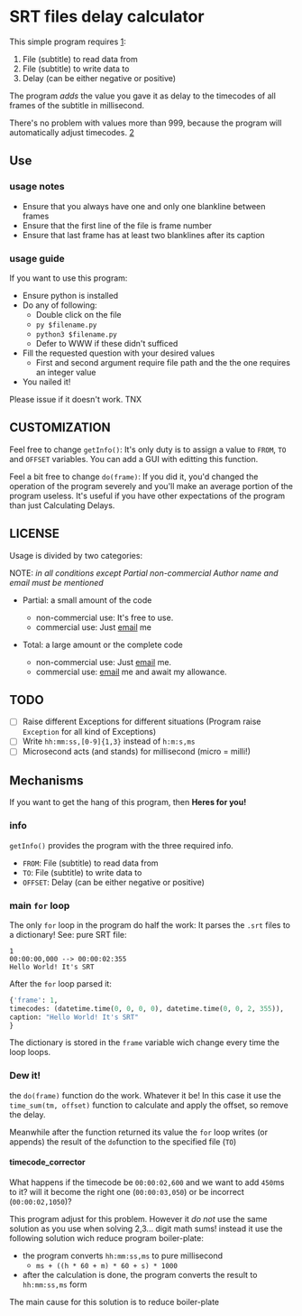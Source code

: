SRT files delay calculator
==========================
This simple program requires [1](#info):
1. File (subtitle) to read data from
2. File (subtitle) to write data to
3. Delay (can be either negative or positive)

The program *adds* the value you gave it as delay to
the timecodes of all frames of the subtitle in millisecond.

There's no problem with values more than 999, because
the program will automatically adjust timecodes. [2](#timecode_corrector)


Use
----
### usage notes
* Ensure that you always have one and only one blankline between frames
* Ensure that the first line of the file is frame number
* Ensure that last frame has at least two blanklines after its caption

### usage guide
If you want to use this program:
* Ensure python is installed
* Do any of following:
	* Double click on the file
	* `py $filename.py`
	* `python3 $filename.py`
	* Defer to WWW if these didn't sufficed
* Fill the requested question with your desired values
	* First and second argument require file path and the
	the one requires an integer value
* You nailed it!

Please issue if it doesn't work. TNX


CUSTOMIZATION
--------------
Feel free to change `getInfo()`:
	It's only duty is to assign a value to
	`FROM`, `TO` and `OFFSET` variables.
	You can add a GUI with editting this function.

Feel a bit free to change `do(frame)`:
	If you did it, you'd changed the operation
	of the program severely and you'll make
	an average portion of the program useless.
	It's useful if you have other expectations
	of the program than just Calculating Delays.


LICENSE
-------
Usage is divided by two categories:

NOTE: *in all conditions except Partial non-commercial
Author name and email must be mentioned*
* Partial: a small amount of the code
	* non-commercial use: It's free to use.
	* commercial use: Just [email][1] me

* Total: a large amount or the complete code
	* non-commercial use: Just [email][1] me.
	* commercial use: [email][1] me and await my allowance.

TODO
------
- [ ] Raise different Exceptions for different situations
(Program raise `Exception` for all kind of Exceptions)
- [ ] Write `hh:mm:ss,[0-9]{1,3}` instead of `h:m:s,ms`
- [ ] Microsecond acts (and stands) for millisecond (micro = milli!)

Mechanisms
----------
If you want to get the hang of this program, then
		**Heres for you!**

### info
`getInfo()` provides the program with the three required info.
* `FROM`: File (subtitle) to read data from
* `TO`: File (subtitle) to write data to
* `OFFSET`: Delay (can be either negative or positive)

### main `for` loop
The only `for` loop in the program do half the work:
It parses the `.srt` files to a dictionary! See:
pure SRT file:
```SRT
1
00:00:00,000 --> 00:00:02:355
Hello World! It's SRT

```
After the `for` loop parsed it:
```py
{'frame': 1,
timecodes: (datetime.time(0, 0, 0, 0), datetime.time(0, 0, 2, 355)),
caption: "Hello World! It's SRT"
}
```
The dictionary is stored in the `frame` variable wich change
every time the loop loops.

### Dew it!
the `do(frame)` function do the work. Whatever it be!
In this case it use the `time_sum(tm, offset)` function
to calculate and apply the offset, so remove the delay.

Meanwhile after the function returned its value
the `for` loop writes (or appends) the result
of the `do`function to the specified file (`TO`)

#### timecode_corrector
What happens if the timecode be `00:00:02,600` and
we want to add `450`ms to it? will it become the right
one (`00:00:03,050`) or be incorrect (`00:00:02,1050`)?

This program adjust for this problem. However it *do not*
use the same solution as you use when solving 2,3... digit
math sums! instead it use the following solution wich reduce
program boiler-plate:
* the program converts `hh:mm:ss,ms` to pure millisecond
	* `ms + ((h * 60 + m) * 60 + s) * 1000`
* after the calculation is done,
 the program converts the result to `hh:mm:ss,ms` form

 The main cause for this solution is to reduce boiler-plate


[1]: mailto:pooia.ferdowsi.is.developer@gmail.com
